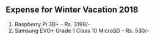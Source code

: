 ## Expense for Winter Vacation 2018

1. Raspberry Pi 3B+ - Rs. 3199/-
2. Samsung EVO+ Grade 1 Class 10 MicroSD - Rs. 530/-

